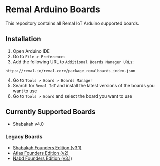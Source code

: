 # Remal Arduino Boards
This repository contains all Remal IoT Arduino supported boards.

## Installation
1. Open Arduino IDE
2. Go to `File > Preferences`
3. Add the following URL to `Additional Boards Manager URLs`:
```
https://remal.io/remal-core/package_remalboards_index.json
```
4. Go to `Tools > Board > Boards Manager`
5. Search for `Remal IoT` and install the latest versions of the boards you want to use
6. Go to `Tools > Board` and select the board you want to use

## Currently Supported Boards
- Shabakah v4.0

### Legacy Boards
- [Shabakah Founders Edition (v3.1)](https://remal.io/remal-boards/shabakah-v3-1/)
- [Atlas Founders Edition (v2)](https://remal.io/remal-boards/atlas-v2/)
- [Nabd Founders Edition (v3.1)](https://remal.io/remal-boards/nabd-v3-1/)